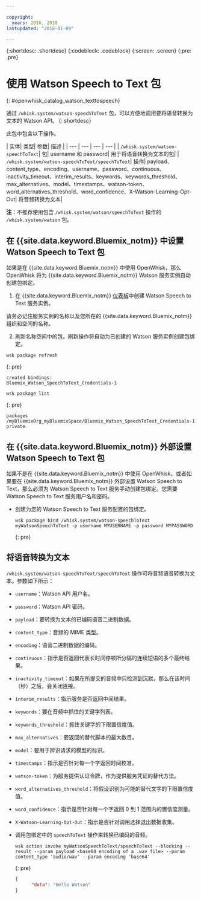 ```yaml
---

copyright:
  years: 2016, 2018
lastupdated: "2018-01-09"

---
```


{:shortdesc: .shortdesc}
{:codeblock: .codeblock}
{:screen: .screen}
{:pre: .pre}

# 使用 Watson Speech to Text 包
{: #openwhisk_catalog_watson_texttospeech}

通过 `/whisk.system/watson-speechToText` 包，可以方便地调用要将语音转换为文本的 Watson API。
{: shortdesc}

此包中包含以下操作。

| 实体| 类型| 参数| 描述
|
| --- | --- | --- | --- |
| `/whisk.system/watson-speechToText`| 包| username 和 password| 用于将语音转换为文本的包|
| `/whisk.system/watson-speechToText/speechToText`| 操作| payload、content_type、encoding、username、password、continuous、inactivity_timeout、interim_results、keywords、keywords_threshold、max_alternatives、model、timestamps、watson-token、word_alternatives_threshold、word_confidence、X-Watson-Learning-Opt-Out| 将音频转换为文本|

**注**：不推荐使用包含 `/whisk.system/watson/speechToText` 操作的 `/whisk.system/watson` 包。

## 在 {{site.data.keyword.Bluemix_notm}} 中设置 Watson Speech to Text 包

如果是在 {{site.data.keyword.Bluemix_notm}} 中使用 OpenWhisk，那么 OpenWhisk 将为 {{site.data.keyword.Bluemix_notm}} Watson 服务实例自动创建包绑定。

1. 在 {{site.data.keyword.Bluemix_notm}} [仪表板](http://console.ng.Bluemix.net)中创建 Watson Speech to Text 服务实例。
  
  请务必记住服务实例的名称以及您所在的 {{site.data.keyword.Bluemix_notm}} 组织和空间的名称。
  
2. 刷新名称空间中的包。刷新操作将自动为已创建的 Watson 服务实例创建包绑定。
  ```
wsk package refresh
  ```
  {: pre}
  
  ```
  created bindings:
  Bluemix_Watson_SpeechToText_Credentials-1
  ```
  
  ```
  wsk package list
  ```
  {: pre}
  
  ```
  packages
  /myBluemixOrg_myBluemixSpace/Bluemix_Watson_SpeechToText_Credentials-1 private
  ```
  

## 在 {{site.data.keyword.Bluemix_notm}} 外部设置 Watson Speech to Text 包

如果不是在 {{site.data.keyword.Bluemix_notm}} 中使用 OpenWhisk，或者如果要在 {{site.data.keyword.Bluemix_notm}} 外部设置 Watson Speech to Text，那么必须为 Watson Speech to Text 服务手动创建包绑定。您需要 Watson Speech to Text 服务用户名和密码。

- 创建为您的 Watson Speech to Text 服务配置的包绑定。
  
  ```
  wsk package bind /whisk.system/watson-speechToText myWatsonSpeechToText -p username MYUSERNAME -p password MYPASSWORD
  ```
  {: pre}
  

## 将语音转换为文本

`/whisk.system/watson-speechToText/speechToText` 操作可将音频语音转换为文本。参数如下所示：

- `username`：Watson API 用户名。
- `password`：Watson API 密码。
- `payload`：要转换为文本的已编码语音二进制数据。
- `content_type`：音频的 MIME 类型。
- `encoding`：语音二进制数据的编码。
- `continuous`：指示是否返回代表长时间停顿所分隔的连续短语的多个最终结果。
- `inactivity_timeout`：如果在所提交的音频中只检测到沉默，那么在该时间（秒）之后，会关闭连接。
- `interim_results`：指示服务是否返回中间结果。
- `keywords`：要在音频中抓住的关键字列表。
- `keywords_threshold`：抓住关键字的下限置信度值。
- `max_alternatives`：要返回的替代脚本的最大数目。
- `model`：要用于辨识请求的模型的标识。
- `timestamps`：指示是否针对每一个字返回时间校准。
- `watson-token`：为服务提供认证令牌，作为提供服务凭证的替代方法。
- `word_alternatives_threshold`：将假设识别为可能的替代文字的下限置信度值。
- `word_confidence`：指示是否针对每一个字返回 0 到 1 范围内的置信度测量。
- `X-Watson-Learning-Opt-Out`：指示是否针对调用选择退出数据收集。
 

- 调用包绑定中的 `speechToText` 操作来转换已编码的音频。
  ```
  wsk action invoke myWatsonSpeechToText/speechToText --blocking --result --param payload <base64 encoding of a .wav file> --param content_type 'audio/wav' --param encoding 'base64'
  ```
  {: pre}

  ```json
  {
        "data": "Hello Watson"
  }
  ```
  
